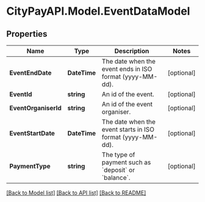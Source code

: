 # CityPayAPI.Model.EventDataModel

## Properties

Name | Type | Description | Notes
------------ | ------------- | ------------- | -------------
**EventEndDate** | **DateTime** | The date when the event ends in ISO format (yyyy-MM-dd). | [optional] 
**EventId** | **string** | An id of the event. | [optional] 
**EventOrganiserId** | **string** | An id of the event organiser. | [optional] 
**EventStartDate** | **DateTime** | The date when the event starts in ISO format (yyyy-MM-dd). | [optional] 
**PaymentType** | **string** | The type of payment such as &#x60;deposit&#x60; or &#x60;balance&#x60;. | [optional] 

[[Back to Model list]](../README.md#documentation-for-models) [[Back to API list]](../README.md#documentation-for-api-endpoints) [[Back to README]](../README.md)

